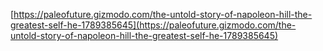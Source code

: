 <!-- njnmdoc:  title="Self Help"  -->

[https://paleofuture.gizmodo.com/the-untold-story-of-napoleon-hill-the-greatest-self-he-1789385645](https://paleofuture.gizmodo.com/the-untold-story-of-napoleon-hill-the-greatest-self-he-1789385645)
